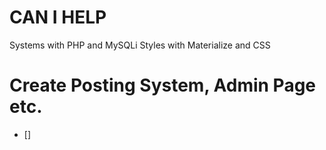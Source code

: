# CAN I HELP

Systems with PHP and MySQLi
Styles with Materialize and CSS
# Create Posting System, Admin Page etc.

- []
